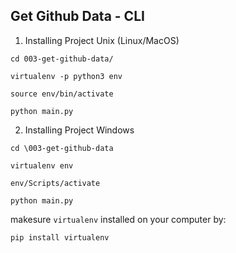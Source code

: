 ## Get Github Data - CLI

1. Installing Project Unix (Linux/MacOS)

```
cd 003-get-github-data/

virtualenv -p python3 env

source env/bin/activate

python main.py
```

2. Installing Project Windows

```
cd \003-get-github-data

virtualenv env

env/Scripts/activate

python main.py
```

makesure `virtualenv` installed on your computer by:

```
pip install virtualenv
```